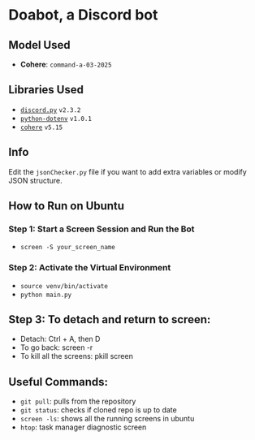 # Doabot, a Discord bot

## Model Used

- **Cohere**: `command-a-03-2025`

## Libraries Used

- [`discord.py`](https://pypi.org/project/discord.py/) `v2.3.2`
- [`python-dotenv`](https://pypi.org/project/python-dotenv/) `v1.0.1`
- [`cohere`](https://pypi.org/project/cohere/) `v5.15`

## Info

Edit the `jsonChecker.py` file if you want to add extra variables or modify JSON structure.

## How to Run on Ubuntu

### Step 1: Start a Screen Session and Run the Bot
- `screen -S your_screen_name`

### Step 2: Activate the Virtual Environment
- `source venv/bin/activate`
- `python main.py`

## Step 3: To detach and return to screen:
- Detach: Ctrl + A, then D
- To go back: screen -r
- To kill all the screens: pkill screen

## Useful Commands:
- `git pull`: pulls from the repository
- `git status`: checks if cloned repo is up to date
- `screen -ls`: shows all the running screens in ubuntu
- `htop`: task manager diagnostic screen
